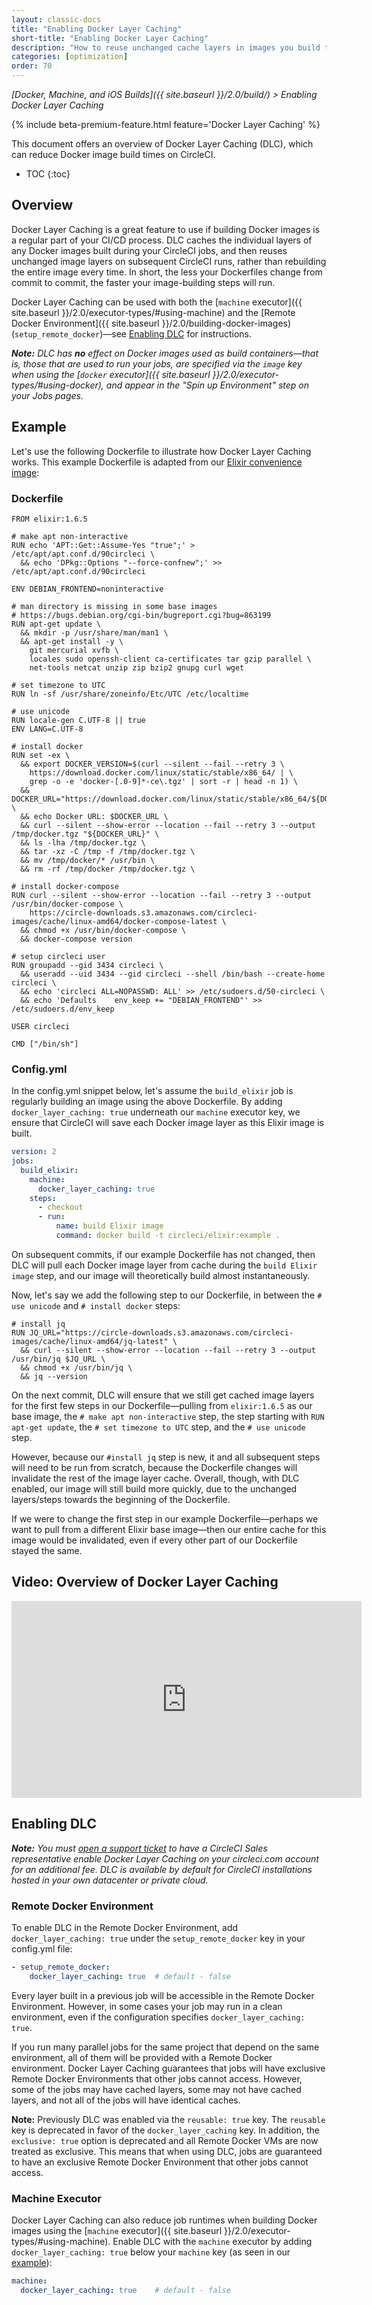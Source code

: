 ```yaml
---
layout: classic-docs
title: "Enabling Docker Layer Caching"
short-title: "Enabling Docker Layer Caching"
description: "How to reuse unchanged cache layers in images you build to reduce overall run time"
categories: [optimization]
order: 70
---
```


*[Docker, Machine, and iOS Builds]({{ site.baseurl }}/2.0/build/) > Enabling Docker Layer Caching*

{% include beta-premium-feature.html feature='Docker Layer Caching' %}

This document offers an overview of Docker Layer Caching (DLC), which can reduce Docker image build times on CircleCI.

* TOC
{:toc}

## Overview

Docker Layer Caching is a great feature to use if building Docker images is a regular part of your CI/CD process. DLC caches the individual layers of any Docker images built during your CircleCI jobs, and then reuses unchanged image layers on subsequent CircleCI runs, rather than rebuilding the entire image every time. In short, the less your Dockerfiles change from commit to commit, the faster your image-building steps will run.

Docker Layer Caching can be used with both the [`machine` executor]({{ site.baseurl }}/2.0/executor-types/#using-machine) and the [Remote Docker Environment]({{ site.baseurl }}/2.0/building-docker-images) (`setup_remote_docker`)—see [Enabling DLC](#enabling-dlc) for instructions.

***Note:** DLC has **no** effect on Docker images used as build containers—that is, those that are used to _run_ your jobs, are specified via the `image` key when using the [`docker` executor]({{ site.baseurl }}/2.0/executor-types/#using-docker), and appear in the "Spin up Environment" step on your Jobs pages.*

## Example

Let's use the following Dockerfile to illustrate how Docker Layer Caching works. This example Dockerfile is adapted from our [Elixir convenience image](https://hub.docker.com/r/circleci/elixir/~/dockerfile):

### Dockerfile

```
FROM elixir:1.6.5

# make apt non-interactive
RUN echo 'APT::Get::Assume-Yes "true";' > /etc/apt/apt.conf.d/90circleci \
  && echo 'DPkg::Options "--force-confnew";' >> /etc/apt/apt.conf.d/90circleci

ENV DEBIAN_FRONTEND=noninteractive

# man directory is missing in some base images
# https://bugs.debian.org/cgi-bin/bugreport.cgi?bug=863199
RUN apt-get update \
  && mkdir -p /usr/share/man/man1 \
  && apt-get install -y \
    git mercurial xvfb \
    locales sudo openssh-client ca-certificates tar gzip parallel \
    net-tools netcat unzip zip bzip2 gnupg curl wget

# set timezone to UTC
RUN ln -sf /usr/share/zoneinfo/Etc/UTC /etc/localtime

# use unicode
RUN locale-gen C.UTF-8 || true
ENV LANG=C.UTF-8

# install docker
RUN set -ex \
  && export DOCKER_VERSION=$(curl --silent --fail --retry 3 \
    https://download.docker.com/linux/static/stable/x86_64/ | \
    grep -o -e 'docker-[.0-9]*-ce\.tgz' | sort -r | head -n 1) \
  && DOCKER_URL="https://download.docker.com/linux/static/stable/x86_64/${DOCKER_VERSION}" \
  && echo Docker URL: $DOCKER_URL \
  && curl --silent --show-error --location --fail --retry 3 --output /tmp/docker.tgz "${DOCKER_URL}" \
  && ls -lha /tmp/docker.tgz \
  && tar -xz -C /tmp -f /tmp/docker.tgz \
  && mv /tmp/docker/* /usr/bin \
  && rm -rf /tmp/docker /tmp/docker.tgz \

# install docker-compose
RUN curl --silent --show-error --location --fail --retry 3 --output /usr/bin/docker-compose \
    https://circle-downloads.s3.amazonaws.com/circleci-images/cache/linux-amd64/docker-compose-latest \
  && chmod +x /usr/bin/docker-compose \
  && docker-compose version

# setup circleci user
RUN groupadd --gid 3434 circleci \
  && useradd --uid 3434 --gid circleci --shell /bin/bash --create-home circleci \
  && echo 'circleci ALL=NOPASSWD: ALL' >> /etc/sudoers.d/50-circleci \
  && echo 'Defaults    env_keep += "DEBIAN_FRONTEND"' >> /etc/sudoers.d/env_keep

USER circleci

CMD ["/bin/sh"]
```

### Config.yml

In the config.yml snippet below, let's assume the `build_elixir` job is regularly building an image using the above Dockerfile. By adding `docker_layer_caching: true` underneath our `machine` executor key, we ensure that CircleCI will save each Docker image layer as this Elixir image is built.

```yaml
version: 2
jobs:
  build_elixir:
    machine:
      docker_layer_caching: true
    steps:
      - checkout
      - run:
          name: build Elixir image
          command: docker build -t circleci/elixir:example .
```

On subsequent commits, if our example Dockerfile has not changed, then DLC will pull each Docker image layer from cache during the `build Elixir image` step, and our image will theoretically build almost instantaneously.

Now, let's say we add the following step to our Dockerfile, in between the `# use unicode` and `# install docker` steps:

```
# install jq
RUN JQ_URL="https://circle-downloads.s3.amazonaws.com/circleci-images/cache/linux-amd64/jq-latest" \
  && curl --silent --show-error --location --fail --retry 3 --output /usr/bin/jq $JQ_URL \
  && chmod +x /usr/bin/jq \
  && jq --version
```

On the next commit, DLC will ensure that we still get cached image layers for the first few steps in our Dockerfile—pulling from `elixir:1.6.5` as our base image, the `# make apt non-interactive` step, the step starting with `RUN apt-get update`, the `# set timezone to UTC` step, and the `# use unicode` step.

However, because our `#install jq` step is new, it and all subsequent steps will need to be run from scratch, because the Dockerfile changes will invalidate the rest of the image layer cache. Overall, though, with DLC enabled, our image will still build more quickly, due to the unchanged layers/steps towards the beginning of the Dockerfile.

If we were to change the first step in our example Dockerfile—perhaps we want to pull from a different Elixir base image—then our entire cache for this image would be invalidated, even if every other part of our Dockerfile stayed the same.

## Video: Overview of Docker Layer Caching

<div class="video-wrapper">
  <iframe width="560" height="315" src="https://www.youtube.com/embed/AL7aBN7Olng" frameborder="0" allow="autoplay; encrypted-media" allowfullscreen></iframe>
</div>

## Enabling DLC

***Note:** You must [open a support ticket](https://support.circleci.com/hc/en-us/requests/new) to have a CircleCI Sales representative enable Docker Layer Caching on your circleci.com account for an additional fee. DLC is available by default for CircleCI installations hosted in your own datacenter or private cloud.*

### Remote Docker Environment

To enable DLC in the Remote Docker Environment, add `docker_layer_caching: true` under the `setup_remote_docker` key in your config.yml file:

``` YAML
- setup_remote_docker:
    docker_layer_caching: true  # default - false  
``` 

Every layer built in a previous job will be accessible in the Remote Docker Environment. However, in some cases your job may run in a clean environment, even if the configuration specifies `docker_layer_caching: true`.

If you run many parallel jobs for the same project that depend on the same environment, all of them will be provided with a Remote Docker environment. Docker Layer Caching guarantees that jobs will have exclusive Remote Docker Environments that other jobs cannot access. However, some of the jobs may have cached layers, some may not have cached layers, and not all of the jobs will have identical caches.

**Note:** Previously DLC was enabled via the `reusable: true` key. The `reusable` key is deprecated in favor of the `docker_layer_caching` key. In addition, the `exclusive: true` option is deprecated and all Remote Docker VMs are now treated as exclusive. This means that when using DLC, jobs are guaranteed to have an exclusive Remote Docker Environment that other jobs cannot access.

### Machine Executor

Docker Layer Caching can also reduce job runtimes when building Docker images using the [`machine` executor]({{ site.baseurl }}/2.0/executor-types/#using-machine). Enable DLC with the `machine` executor by adding `docker_layer_caching: true` below your `machine` key (as seen in our [example](#configyml)):

``` YAML
machine:
  docker_layer_caching: true    # default - false
```
